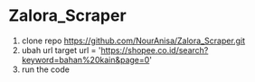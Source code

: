 # Zalora_Scraper
1. clone repo https://github.com/NourAnisa/Zalora_Scraper.git
3. ubah url target
url = 'https://shopee.co.id/search?keyword=bahan%20kain&page=0'
4. run the code
